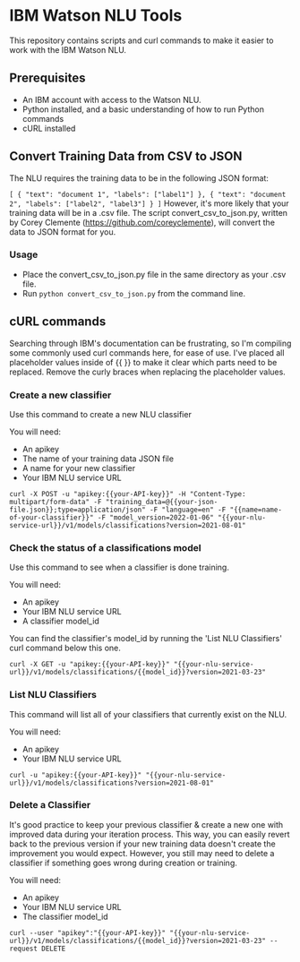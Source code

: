 # IBM Watson NLU Tools
This repository contains scripts and curl commands to make it easier to work with the IBM Watson NLU.

## Prerequisites
* An IBM account with access to the Watson NLU.
* Python installed, and a basic understanding of how to run Python commands
* cURL installed

## Convert Training Data from CSV to JSON
The NLU requires the training data to be in the following JSON format:

`
[
    {
        "text": "document 1",
        "labels": ["label1"]
    },
    {
        "text": "document 2",
        "labels": ["label2", "label3"]
    }
]
`
However, it's more likely that your training data will be in a .csv file. The script convert_csv_to_json.py, written by Corey Clemente (https://github.com/coreyclemente), will convert the data to JSON format for you. 

### Usage
* Place the convert_csv_to_json.py file in the same directory as your .csv file.
* Run `python convert_csv_to_json.py` from the command line.

## cURL commands
Searching through IBM's documentation can be frustrating, so I'm compiling some commonly used curl commands here, for ease of use. I've placed all placeholder values inside of {{ }} to make it clear which parts need to be replaced. Remove the curly braces when replacing the placeholder values.

### Create a new classifier
Use this command to create a new NLU classifier

You will need:
* An apikey
* The name of your training data JSON file
* A name for your new classifier
* Your IBM NLU service URL

`curl -X POST -u "apikey:{{your-API-key}}" -H "Content-Type: multipart/form-data" -F "training_data=@{{your-json-file.json}};type=application/json" -F "language=en" -F "{{name=name-of-your-classifier}}" -F "model_version=2022-01-06" "{{your-nlu-service-url}}/v1/models/classifications?version=2021-08-01"`

### Check the status of a classifications model
Use this command to see when a classifier is done training.

You will need:
* An apikey
* Your IBM NLU service URL
* A classifier model_id

You can find the classifier's model_id by running the 'List NLU Classifiers' curl command below this one.

`curl -X GET -u "apikey:{{your-API-key}}" "{{your-nlu-service-url}}/v1/models/classifications/{{model_id}}?version=2021-03-23"`

### List NLU Classifiers
This command will list all of your classifiers that currently exist on the NLU.

You will need:
* An apikey
* Your IBM NLU service URL

`curl -u "apikey:{{your-API-key}}" "{{your-nlu-service-url}}/v1/models/classifications?version=2021-08-01"`

### Delete a Classifier
It's good practice to keep your previous classifier & create a new one with improved data during your iteration process. This way, you can easily revert back to the previous version if your new training data doesn't create the improvement you would expect. However, you still may need to delete a classifier if something goes wrong during creation or training. 

You will need:
* An apikey
* Your IBM NLU service URL
* The classifier model_id

`curl --user "apikey":"{{your-API-key}}" "{{your-nlu-service-url}}/v1/models/classifications/{{model_id}}?version=2021-03-23" --request DELETE`
